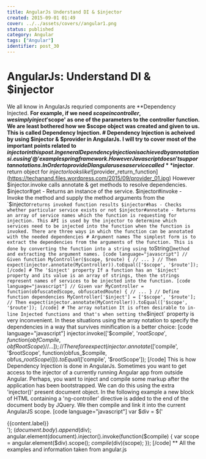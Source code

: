 ```yaml
---
title: AngularJs Understand DI & $injector
created: 2015-09-01 01:49
cover: ../../assets/covers//angular1.png
status: published
category: Angular
tags: ["Angular"]
identifier: post_30
---
```

# AngularJs: Understand DI & $injector

We all know in AngularJs requried components are **Dependency Injected. **For example, if we need $scope in controller, we simply inject '$scope' as one of the parameters to the controller function. We are least bothered how we $scope object was created and given to us. This is called Dependency Injection. # Dependency Injection is acheived by using $injector & $provider in AngularJs. I will try to cover most of the important points related to $injector in this post. In general Dependency Injection is achieved by annotations i.e using '@' example spring framework. However Javascript doesn't support annotations. In Order to provide DI angular uses a service called **$injector**. return object for $injector looks like ![$provider_return_function](https://techanand.files.wordpress.com/2015/09/provider_01.jpg) However $injector.invoke calls annotate & get methods to resolve dependencies. $injector#get - Returns an instance of the service. $injector#invoke - Invoke the method and supply the method arguments from the `$injector`returns invoked function results $injector#has - Checks whether particular service exists or not $injector#annotate - Returns an array of service names which the function is requesting for injection. This API is used by the injector to determine which services need to be injected into the function when the function is invoked. There are three ways in which the function can be annotated with the needed dependencies # Argument names The simplest form is to extract the dependencies from the arguments of the function. This is done by converting the function into a string using `toString()` method and extracting the argument names. [code language="javascript"] // Given function MyController($scope, $route) { // ... } // Then expect(injector.annotate(MyController)).toEqual(['$scope', '$route']); [/code] # The '$inject' property If a function has an '$inject' property and its value is an array of strings, then the strings represent names of services to be injected into the function. [code language="javascript"] // Given var MyController = function(obfuscatedScope, obfuscatedRoute) { // ... } // Define function dependencies MyController['$inject'] = ['$scope', '$route']; // Then expect(injector.annotate(MyController)).toEqual(['$scope', '$route']); [/code] # The array notation It is often desirable to in-line Injected functions and that's when setting the `$inject` property is very inconvenient. In these situations using the array notation to specify the dependencies in a way that survives minification is a better choice: [code language="javascript"] injector.invoke(['$compile', '$rootScope', function(obfCompile, obfRootScope) { // ... }]); // Therefore expect(injector.annotate( ['$compile', '$rootScope', function(obfus_$compile, obfus_$rootScope) {}]) ).toEqual(['$compile', '$rootScope']);</pre> [/code] This is how Dependency Injection is done in AngularJs. Sometimes you want to get access to the injector of a currently running Angular app from outside Angular. Perhaps, you want to inject and compile some markup after the application has been bootstrapped. We can do this using the extra 'injector()' present document object. In the following example a new block of HTML containing a 'ng-controller' directive is added to the end of the document body by JQuery. We then compile and link it into the current AngularJS scope. [code language="javascript"] var $div = $('<div>{{content.label}}</div>'); $(document.body).append($div); angular.element(document).injector().invoke(function($compile) { var scope = angular.element($div).scope(); $compile($div)(scope); }); [/code] ** All the examples and information taken from angular.js